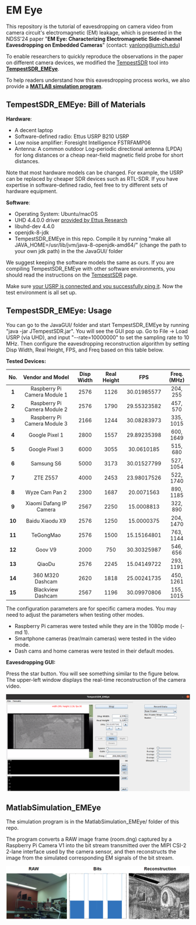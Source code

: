 # EM Eye 

This repository is the tutorial of eavesdropping on camera video from camera circuit's electromagnetic (EM) leakage, which is presented in the NDSS'24 paper "**EM Eye: Characterizing Electromagnetic Side-channel Eavesdropping on Embedded Cameras**" (contact: yanlong@umich.edu)


To enable researchers to quickly reproduce the observations in the paper on different camera devices, we modified the [TempestSDR](https://github.com/martinmarinov/TempestSDR) tool into **[TempestSDR_EMEye](#sdr_bom)**. 

To help readers understand how this eavesdropping process works, we also provide a **[MATLAB simulation program](#matlabsimulation_emeye)**.  


<a id="sdr_bom"></a>
##  TempestSDR_EMEye: Bill of Materials 

**Hardware**:
- A decent laptop
- Software-defined radio: Ettus USRP B210 USRP
- Low noise amplifier: Foresight Intelligence FSTRFAMP06
- Antenna: A common outdoor Log-periodic directional antenna (LPDA) for long distances or a cheap near-field magnetic field probe for short distances. 

Note that most hardware models can be changed. For example, the USRP can be replaced by cheaper SDR devices such as RTL-SDR. If you have expertise in software-defined radio, feel free to try different sets of hardware equipment. 

**Software**:
- Operating System: Ubuntu/macOS
- UHD 4.4.0.0 driver [provided by Ettus Research](https://files.ettus.com/manual/page_install.html)
- libuhd-dev 4.4.0
- openjdk-8-jdk
- TempestSDR_EMEye in this repo. Compile it by running "make all JAVA_HOME=/usr/lib/jvm/java-8-openjdk-amd64/" (change the path to your own jdk path) in the the JavaGUI/ folder

We suggest keeping the software models the same as ours. If you are compiling TempestSDR_EMEye with other software environments, you should read the instructions on the [TempestSDR](https://github.com/martinmarinov/TempestSDR) page. 

Make sure [your USRP is connected and you successfully ping it](https://files.ettus.com/manual/page_usrp2.html). Now the test environment is all set up.

##  TempestSDR_EMEye: Usage 

You can go to the JavaGUI/ folder and start TempestSDR_EMEye by running "java -jar JTempestSDR.jar". You will see the GUI pop up. Go to File -> Load USRP (via UHD), and input "--rate=10000000" to set the sampling rate to 10 MHz. Then configure the eavesdropping reconstruction algorithm by setting Disp Width, Real Height, FPS, and Freq based on this table below. 

**Tested Devices:**  

| **No.** | **Vendor and Model**                   | **Disp Width** | **Real Height** | **FPS**     | **Freq. (MHz)** | 
|:-------:|:----------------------------:|:--------------:|:---------------:|:-----------:|:---------------:|
| **1**   | Raspberry Pi Camera Module 1 | 2576           | 1126            | 30.01985577 | 204, 255        |
| **2**   | Raspberry Pi Camera Module 2 | 2576           | 1790            | 29.55323582 | 457, 570        |
| **3**   | Raspberry Pi Camera Module 3 | 2166           | 1244            | 30.08283973 | 335, 1015       |
| **4**   | Google Pixel 1               | 2800           | 1557            | 29.89235398 | 600, 1649       |
| **5**   | Google Pixel 3               | 6000           | 3055            | 30.0610185  | 515, 680        |
| **6**   | Samsung S6                   | 5000           | 3173            | 30.01527799 | 527, 1054       |
| **7**   | ZTE Z557                     | 4000           | 2453            | 23.98017526 | 522, 1740       |
| **8**   | Wyze Cam  Pan 2              | 2300           | 1687            | 20.0071563  | 890, 1185       |
| **9**   | Xiaomi Dafang IP Camera      | 2567           | 2250            | 15.0008813  | 322, 890        |
| **10**  | Baidu Xiaodu X9              | 2576           | 1250            | 15.0000375  | 204, 1470       |
| **11**  | TeGongMao                    | 2576           | 1500            | 15.15164801 | 763, 1144       |
| **12**  | Goov V9                      | 2000           | 750             | 30.30325987 | 546, 656        |
| **13**  | QiaoDu                       | 2576           | 2245            | 15.04149722 | 293, 1191       |
| **14**  | 360 M320 Dashcam             | 2620           | 1818            | 25.00241735 | 450, 1261       |
| **15**  | Blackview Dashcam            | 2567           | 1196            | 30.09970806 | 155, 1015       |

The configuration parameters are for specific camera modes. You may need to adjust the parameters when testing other modes. 
- Raspberry Pi cameras were tested while they are in the 1080p mode (-md 1). 
- Smartphone cameras (rear/main cameras) were tested in the video mode. 
- Dash cams and home cameras were tested in their default modes. 

**Eavesdropping GUI:**

Press the star button. You will see something similar to the figure below. The upper-left window displays the real-time reconstruction of the camera video. 

![TempestSDR_EMEye Screenshot](./files/GUI.png)


<a id="matlab"></a>
##  MatlabSimulation_EMEye

The simulation program is in the MatlabSimulation_EMEye/ folder of this repo. 

The program converts a RAW image frame (room.dng) captured by a Raspberry Pi Camera V1 into the bit stream transmitted over the MIPI CSI-2 2-lane interface used by the camera sensor, and then reconstructs the image from the simulated corresponding EM signals of the bit stream. 

![Simulation Results](./files/SIM.png)